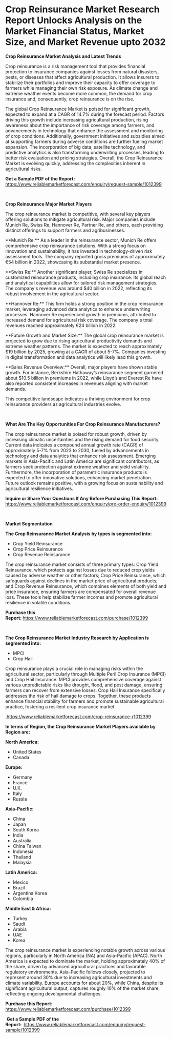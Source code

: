 <p><h1>Crop Reinsurance Market Research Report Unlocks Analysis on the Market Financial Status, Market Size, and Market Revenue upto 2032</h1></p><p><strong>Crop Reinsurance Market Analysis and Latest Trends</strong></p>
<p><p>Crop reinsurance is a risk management tool that provides financial protection to insurance companies against losses from natural disasters, pests, or diseases that affect agricultural production. It allows insurers to stabilize their portfolios and improve their capacity to offer coverage to farmers while managing their own risk exposure. As climate change and extreme weather events become more common, the demand for crop insurance and, consequently, crop reinsurance is on the rise.</p><p>The global Crop Reinsurance Market is poised for significant growth, expected to expand at a CAGR of 14.7% during the forecast period. Factors driving this growth include increasing agricultural production, rising awareness about the importance of risk coverage among farmers, and advancements in technology that enhance the assessment and monitoring of crop conditions. Additionally, government initiatives and subsidies aimed at supporting farmers during adverse conditions are further fueling market expansion. The incorporation of big data, satellite technology, and predictive analytics is also transforming underwriting processes, leading to better risk evaluation and pricing strategies. Overall, the Crop Reinsurance Market is evolving quickly, addressing the complexities inherent in agricultural risks.</p></p>
<p><strong>Get a Sample PDF of the Report:&nbsp;</strong> <a href="https://www.reliablemarketforecast.com/enquiry/request-sample/1012399?utm_campaign=2413&utm_medium=2&utm_source=Github&utm_content=ia&utm_term=18042025&utm_id=crop-reinsurance">https://www.reliablemarketforecast.com/enquiry/request-sample/1012399</a></p>
<p>&nbsp;</p>
<p><strong>Crop Reinsurance Major Market Players</strong></p>
<p><p>The crop reinsurance market is competitive, with several key players offering solutions to mitigate agricultural risk. Major companies include Munich Re, Swiss Re, Hannover Re, Partner Re, and others, each providing distinct offerings to support farmers and agribusinesses.</p><p>**Munich Re:** As a leader in the reinsurance sector, Munich Re offers comprehensive crop reinsurance solutions. With a strong focus on innovation and sustainability, it has invested in technology-driven risk assessment tools. The company reported gross premiums of approximately €54 billion in 2022, showcasing its substantial market presence.</p><p>**Swiss Re:** Another significant player, Swiss Re specializes in customized reinsurance products, including crop insurance. Its global reach and analytical capabilities allow for tailored risk management strategies. The company's revenue was around $40 billion in 2022, reflecting its robust involvement in the agricultural sector.</p><p>**Hannover Re:** This firm holds a strong position in the crop reinsurance market, leveraging advanced data analytics to enhance underwriting processes. Hannover Re experienced growth in premiums, attributed to increased demand for agricultural risk coverage. The company's total revenues reached approximately €24 billion in 2022.</p><p>**Future Growth and Market Size:** The global crop reinsurance market is projected to grow due to rising agricultural productivity demands and extreme weather patterns. The market is expected to reach approximately $19 billion by 2025, growing at a CAGR of about 5-7%. Companies investing in digital transformation and data analytics will likely lead this growth.</p><p>**Sales Revenue Overview:** Overall, major players have shown stable growth. For instance, Berkshire Hathaway’s reinsurance segment garnered about $10.5 billion in premiums in 2022, while Lloyd’s and Everest Re have also reported consistent increases in revenues aligning with market demands.</p><p>This competitive landscape indicates a thriving environment for crop reinsurance providers as agricultural industries evolve.</p></p>
<p>&nbsp;</p>
<p><strong>What Are The Key Opportunities For Crop Reinsurance Manufacturers?</strong></p>
<p><p>The crop reinsurance market is poised for robust growth, driven by increasing climatic uncertainties and the rising demand for food security. Current data indicates a compound annual growth rate (CAGR) of approximately 5-7% from 2023 to 2030, fueled by advancements in technology and data analytics that enhance risk assessment. Emerging markets in Asia-Pacific and Latin America are significant contributors, as farmers seek protection against extreme weather and yield volatility. Furthermore, the incorporation of parametric insurance products is expected to offer innovative solutions, enhancing market penetration. Future outlook remains positive, with a growing focus on sustainability and agricultural resilience initiatives.</p></p>
<p><strong>Inquire or Share Your Questions If Any Before Purchasing This Report:</strong> <a href="https://www.reliablemarketforecast.com/enquiry/pre-order-enquiry/1012399?utm_campaign=2413&utm_medium=2&utm_source=Github&utm_content=ia&utm_term=18042025&utm_id=crop-reinsurance">https://www.reliablemarketforecast.com/enquiry/pre-order-enquiry/1012399</a></p>
<p>&nbsp;</p>
<p><strong>Market Segmentation</strong></p>
<p><strong>The Crop Reinsurance Market Analysis by types is segmented into:</strong></p>
<p><ul><li>Crop Yield Reinsurance</li><li>Crop Price Reinsurance</li><li>Crop Revenue Reinsurance</li></ul></p>
<p><p>The crop reinsurance market consists of three primary types: Crop Yield Reinsurance, which protects against losses due to reduced crop yields caused by adverse weather or other factors; Crop Price Reinsurance, which safeguards against declines in the market price of agricultural products; and Crop Revenue Reinsurance, which combines elements of both yield and price insurance, ensuring farmers are compensated for overall revenue loss. These tools help stabilize farmer incomes and promote agricultural resilience in volatile conditions.</p></p>
<p><strong>Purchase this Report:&nbsp;</strong><a href="https://www.reliablemarketforecast.com/purchase/1012399?utm_campaign=2413&utm_medium=2&utm_source=Github&utm_content=ia&utm_term=18042025&utm_id=crop-reinsurance">https://www.reliablemarketforecast.com/purchase/1012399</a></p>
<p>&nbsp;</p>
<p><strong>The Crop Reinsurance Market Industry Research by Application is segmented into:</strong></p>
<p><ul><li>MPCI</li><li>Crop Hail</li></ul></p>
<p><p>Crop reinsurance plays a crucial role in managing risks within the agricultural sector, particularly through Multiple Peril Crop Insurance (MPCI) and Crop Hail Insurance. MPCI provides comprehensive coverage against various unpredictable risks like drought, flood, and pest damage, ensuring farmers can recover from extensive losses. Crop Hail Insurance specifically addresses the risk of hail damage to crops. Together, these products enhance financial stability for farmers and promote sustainable agricultural practice, fostering a resilient crop insurance market.</p></p>
<p><a href="https://www.reliablemarketforecast.com/crop-reinsurance-r1012399?utm_campaign=2413&utm_medium=2&utm_source=Github&utm_content=ia&utm_term=18042025&utm_id=crop-reinsurance">&nbsp;https://www.reliablemarketforecast.com/crop-reinsurance-r1012399</a></p>
<p><strong>In terms of Region, the Crop Reinsurance Market Players available by Region are:</strong></p>
<p>
    <p> <strong> North America: </strong>
        <ul>
            <li>United States</li>
            <li>Canada</li>
        </ul>
        </p> 
    <p> <strong> Europe: </strong>
        <ul>
            <li>Germany</li>
            <li>France</li>
            <li>U.K.</li>
            <li>Italy</li>
            <li>Russia</li>
        </ul>
        </p> 
    <p> <strong> Asia-Pacific: </strong>
        <ul>
            <li>China</li>
            <li>Japan</li>
            <li>South Korea</li>
            <li>India</li>
            <li>Australia</li>
            <li>China Taiwan</li>
            <li>Indonesia</li>
            <li>Thailand</li>
            <li>Malaysia</li>
        </ul>
        </p> 
    <p> <strong> Latin America: </strong>
        <ul>
            <li>Mexico</li>
            <li>Brazil</li>
            <li>Argentina Korea</li>
            <li>Colombia</li>
        </ul>
        </p> 
    <p> <strong> Middle East & Africa: </strong>
        <ul>
            <li>Turkey</li>
            <li>Saudi</li>
            <li>Arabia</li>
            <li>UAE</li>
            <li>Korea</li>
        </ul>
    </p>
    </p>
<p><p>The crop reinsurance market is experiencing notable growth across various regions, particularly in North America (NA) and Asia-Pacific (APAC). North America is expected to dominate the market, holding approximately 40% of the share, driven by advanced agricultural practices and favorable regulatory environments. Asia-Pacific follows closely, projected to represent around 30% due to increasing agricultural investments and climate variability. Europe accounts for about 20%, while China, despite its significant agricultural output, captures roughly 10% of the market share, reflecting ongoing developmental challenges.</p></p>
<p><strong>Purchase this Report: </strong><a href="https://www.reliablemarketforecast.com/purchase/1012399?utm_campaign=2413&utm_medium=2&utm_source=Github&utm_content=ia&utm_term=18042025&utm_id=crop-reinsurance">https://www.reliablemarketforecast.com/purchase/1012399</a></p>
<p>&nbsp;<strong>Get a Sample PDF of the Report:&nbsp;&nbsp;</strong><a href="https://www.reliablemarketforecast.com/enquiry/request-sample/1012399?utm_campaign=2413&utm_medium=2&utm_source=Github&utm_content=ia&utm_term=18042025&utm_id=crop-reinsurance">https://www.reliablemarketforecast.com/enquiry/request-sample/1012399</a></p>
<p><strong></strong></p>
<p><p></p><p></p><p></p></p>
